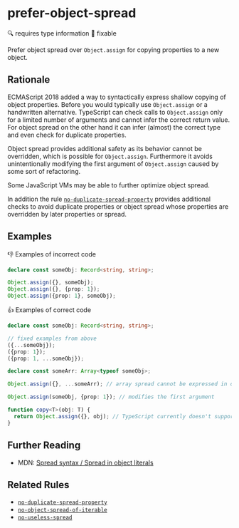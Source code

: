 # prefer-object-spread

:mag: requires type information
:wrench: fixable

Prefer object spread over `Object.assign` for copying properties to a new object.

## Rationale

ECMAScript 2018 added a way to syntactically express shallow copying of object properties. Before you would typically use `Object.assign` or a handwritten alternative.
TypeScript can check calls to `Object.assign` only for a limited number of arguments and cannot infer the correct return value. For object spread on the other hand it can infer (almost) the correct type and even check for duplicate properties.

Object spread provides additional safety as its behavior cannot be overridden, which is possible for `Object.assign`. Furthermore it avoids unintentionally modifying the first argument of `Object.assign` caused by some sort of refactoring.

Some JavaScript VMs may be able to further optimize object spread.

In addition the rule [`no-duplicate-spread-property`](no-duplciate-spread-property.md) provides additional checks to avoid duplicate properties or object spread whose properties are overridden by later properties or spread.

## Examples

:thumbsdown: Examples of incorrect code

```ts
declare const someObj: Record<string, string>;

Object.assign({}, someObj);
Object.assign({}, {prop: 1});
Object.assign({prop: 1}, someObj);
```

:thumbsup: Examples of correct code

```ts
declare const someObj: Record<string, string>;

// fixed examples from above
({...someObj});
({prop: 1});
({prop: 1, ...someObj});

declare const someArr: Array<typeof someObj>;

Object.assign({}, ...someArr); // array spread cannot be expressed in object spread

Object.assign(someObj, {prop: 1}); // modifies the first argument

function copy<T>(obj: T) {
  return Object.assign({}, obj); // TypeScript currently doesn't support spreading type parameters
}
```

## Further Reading

* MDN: [Spread syntax / Spread in object literals](https://developer.mozilla.org/en-US/docs/Web/JavaScript/Reference/Operators/Spread_syntax#Spread_in_object_literals)

## Related Rules

* [`no-duplicate-spread-property`](no-duplciate-spread-property.md)
* [`no-object-spread-of-iterable`](no-object-spread-of-iterable.md)
* [`no-useless-spread`](no-useless-spread.md)
